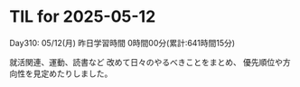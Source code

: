 # TIL for 2025-05-12
Day310: 05/12(月)
昨日学習時間 0時間00分(累計:641時間15分)

就活関連、運動、読書など
改めて日々のやるべきことをまとめ、
優先順位や方向性を見定めたりしました。